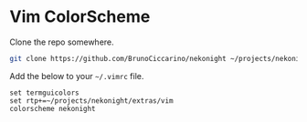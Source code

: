 # Vim ColorScheme

Clone the repo somewhere.

```sh
git clone https://github.com/BrunoCiccarino/nekonight ~/projects/nekonight
```

Add the below to your `~/.vimrc` file.

```vim
set termguicolors
set rtp+=~/projects/nekonight/extras/vim
colorscheme nekonight
```
